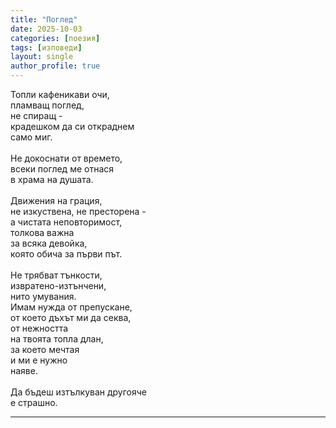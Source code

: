 ```yaml
---
title: "Поглед"
date: 2025-10-03
categories: [поезия]
tags: [изповеди]
layout: single
author_profile: true
---
```


<div class="poem3">

Топли кафеникави очи,<br/>
пламващ поглед,<br/>
не спиращ -<br/>
крадешком да си откраднем<br/>
само миг.<br/>
<br/>
Не докоснати от времето,<br/>
всеки поглед ме отнася<br/>
в храма на душата.<br/>
<br/>
Движения на грация,<br/>
не изкуствена, не престорена - <br/>
а чистата неповторимост,<br/>
толкова важна<br/>
за всяка девойка,<br/>
която обича за първи път.<br/>
<br/>
Не трябват тънкости,<br/>
извратено-изтънчени,<br/>
нито умувания.<br/>
Имам нужда от препускане,<br/>
от което дъхът ми да секва,<br/>
от нежността<br/>
на твоята топла длан,<br/>
за което мечтая <br/>
и ми е нужно<br/>
наяве. <br/>
<br/>
Да бъдеш изтълкуван другояче<br/>
е страшно.<br/>



<hr/>
</div>